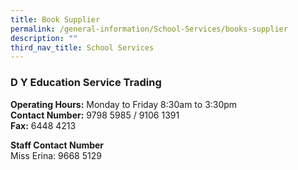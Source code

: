 ```yaml
---
title: Book Supplier
permalink: /general-information/School-Services/books-supplier
description: ""
third_nav_title: School Services
---
```

### D Y Education Service Trading

**Operating Hours:** Monday to Friday 8:30am to 3:30pm  <br>
**Contact Number:** 9798 5985 / 9106 1391  <br>
**Fax:** 6448 4213  
  
**Staff Contact Number**   <br>
Miss Erina: 9668 5129